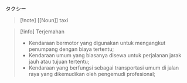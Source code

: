タクシー

>[!note] [[Noun]]
> taxi

>[!info] Terjemahan
>- Kendaraan bermotor yang digunakan untuk mengangkut penumpang dengan biaya tertentu;  
>- Kendaraan umum yang biasanya disewa untuk perjalanan jarak jauh atau tujuan tertentu;  
>- Kendaraan yang berfungsi sebagai transportasi umum di jalan raya yang dikemudikan oleh pengemudi profesional;

